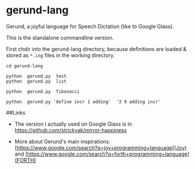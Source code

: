 # gerund-lang
Gerund, a joyful language for Speech Dictation (like to Google Glass).

This is the standalone commandline version.

First chdir into the gerund-lang directory, because definitions are
loaded & stored as `*.ing` files in the working directory.

```
cd gerund-lang

python  gerund.py  test
python  gerund.py  list

python  gerund.py  fibonacci

python  gerund.py 'define incr 1 adding'  '3 9 adding incr'
```

##Links

* The version I actually used on Google Glass is in https://github.com/strickyak/mirror-happiness

* More about Gerund's main inspirations:
  [https://www.google.com/search?q=joy+programming+language](Joy)
  and
  [https://www.google.com/search?q=forth+programming+language](FORTH)
